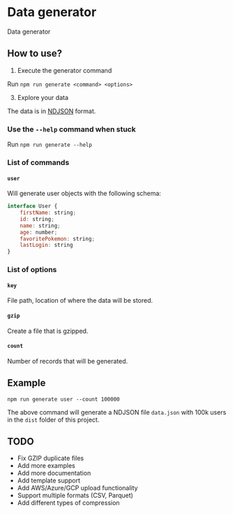 # Data generator

Data generator

## How to use?

1. Execute the generator command

Run `npm run generate <command> <options>`

3. Explore your data

The data is in [NDJSON](http://ndjson.org/) format.

### Use the `--help` command when stuck

Run `npm run generate --help`

### List of commands

#### `user`

Will generate user objects with the following schema:

```javascript
interface User {
	firstName: string;
	id: string;
	name: string;
	age: number;
	favoritePokemon: string;
	lastLogin: string
}
```

### List of options

#### `key`

File path, location of where the data will be stored.

#### `gzip`

Create a file that is gzipped.

#### `count`

Number of records that will be generated.

## Example

`npm run generate user --count 100000`

The above command will generate a NDJSON file `data.json` with 100k users in the `dist` folder  of this project.

## TODO

- Fix GZIP duplicate files
- Add more examples
- Add more documentation
- Add template support
- Add AWS/Azure/GCP upload functionality
- Support multiple formats (CSV, Parquet)
- Add different types of compression
